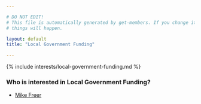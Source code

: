 ```yaml
---

# DO NOT EDIT!
# This file is automatically generated by get-members. If you change it, bad
# things will happen.

layout: default
title: "Local Government Funding"

---
```


{% include interests/local-government-funding.md %}

### Who is interested in Local Government Funding?


* [Mike Freer](../members/mike-freer.html)

